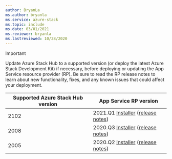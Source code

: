 ```yaml
---
author: BryanLa
ms.author: bryanla
ms.service: azure-stack
ms.topic: include
ms.date: 03/01/2021
ms.reviewer: bryanla
ms.lastreviewed: 10/28/2020
---
```

<!-- TODO - For each release: add AzS Hub build number, App Service RP version number, & corresponding App Service release notes text/link -->
> [!IMPORTANT]
> Update Azure Stack Hub to a supported version (or deploy the latest Azure Stack Development Kit) if necessary, before deploying or updating the App Service resource provider (RP). Be sure to read the RP release notes to learn about new functionality, fixes, and any known issues that could affect your deployment.
>
> | Supported Azure Stack Hub version | App Service RP version |
> |-----|---|
> | 2102 | 2021.Q1 [Installer](https://aka.ms/appsvcupdate2021q1installer) ([release notes](../operator/app-service-release-notes-2021-Q1.md)) |
> | 2008 | 2020.Q3 [Installer](https://aka.ms/appsvcupdateq3installer) ([release notes](../operator/app-service-release-notes-2020-Q3.md)) |
> | 2005 | 2020.Q2 [Installer](https://aka.ms/appsvcupdateq2installer) ([release notes](../operator/app-service-release-notes-2020-Q2.md)) |

